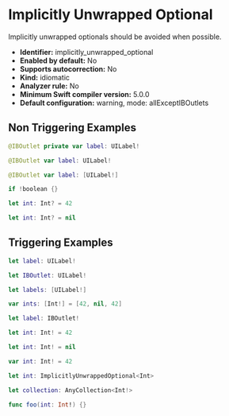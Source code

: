 # Implicitly Unwrapped Optional

Implicitly unwrapped optionals should be avoided when possible.

* **Identifier:** implicitly_unwrapped_optional
* **Enabled by default:** No
* **Supports autocorrection:** No
* **Kind:** idiomatic
* **Analyzer rule:** No
* **Minimum Swift compiler version:** 5.0.0
* **Default configuration:** warning, mode: allExceptIBOutlets

## Non Triggering Examples

```swift
@IBOutlet private var label: UILabel!
```

```swift
@IBOutlet var label: UILabel!
```

```swift
@IBOutlet var label: [UILabel!]
```

```swift
if !boolean {}
```

```swift
let int: Int? = 42
```

```swift
let int: Int? = nil
```

## Triggering Examples

```swift
let label: UILabel!
```

```swift
let IBOutlet: UILabel!
```

```swift
let labels: [UILabel!]
```

```swift
var ints: [Int!] = [42, nil, 42]
```

```swift
let label: IBOutlet!
```

```swift
let int: Int! = 42
```

```swift
let int: Int! = nil
```

```swift
var int: Int! = 42
```

```swift
let int: ImplicitlyUnwrappedOptional<Int>
```

```swift
let collection: AnyCollection<Int!>
```

```swift
func foo(int: Int!) {}
```